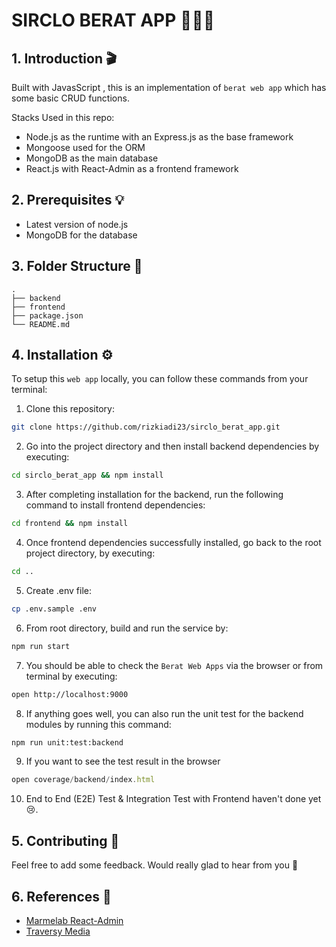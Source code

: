 # SIRCLO BERAT APP 🏋🏻‍♀️

## 1. Introduction 🎬

Built with JavasScript , this is an implementation of `berat web app` which has some basic CRUD functions.

Stacks Used in this repo:

- Node.js as the runtime with an Express.js as the base framework
- Mongoose used for the ORM
- MongoDB as the main database
- React.js with React-Admin as a frontend framework

## 2. Prerequisites 💡

- Latest version of node.js
- MongoDB for the database

## 3. Folder Structure 📂

```
.
├── backend
├── frontend
├── package.json
└── README.md
```

## 4. Installation ⚙️

To setup this `web app` locally, you can follow these commands from your terminal:

1. Clone this repository:

```bash
git clone https://github.com/rizkiadi23/sirclo_berat_app.git
```

2. Go into the project directory and then install backend dependencies by executing:

```bash
cd sirclo_berat_app && npm install
```

3. After completing installation for the backend, run the following command to install frontend dependencies:

```bash
cd frontend && npm install
```

4. Once frontend dependencies successfully installed, go back to the root project directory, by executing:

```bash
cd ..
```

5. Create .env file:

```bash
cp .env.sample .env
```

6. From root directory, build and run the service by:

```bash
npm run start
```

7. You should be able to check the `Berat Web Apps` via the browser or from terminal by executing:

```bash
open http://localhost:9000
```

8. If anything goes well, you can also run the unit test for the backend modules by running this command:

```bash
npm run unit:test:backend
```

9. If you want to see the test result in the browser

```javascript
open coverage/backend/index.html
```

10. End to End (E2E) Test & Integration Test with Frontend haven't done yet 😢.

## 5. Contributing 📝

Feel free to add some feedback. Would really glad to hear from you 🥳

## 6. References 🚀

- [Marmelab React-Admin](http://marmelab.com/react-admin)
- [Traversy Media](https://www.youtube.com/c/TraversyMedia)
